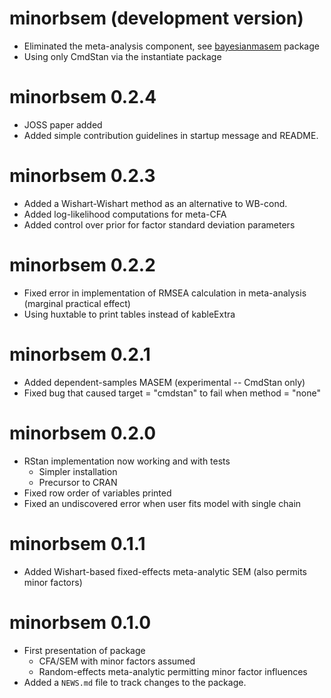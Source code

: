 # minorbsem (development version)

* Eliminated the meta-analysis component, see [bayesianmasem](https://github.com/jamesuanhoro/bayesianmasem/) package
* Using only CmdStan via the instantiate package

# minorbsem 0.2.4

* JOSS paper added
* Added simple contribution guidelines in startup message and README.

# minorbsem 0.2.3

* Added a Wishart-Wishart method as an alternative to WB-cond.
* Added log-likelihood computations for meta-CFA
* Added control over prior for factor standard deviation parameters

# minorbsem 0.2.2

* Fixed error in implementation of RMSEA calculation in meta-analysis (marginal practical effect)
* Using huxtable to print tables instead of kableExtra

# minorbsem 0.2.1

* Added dependent-samples MASEM (experimental -- CmdStan only)
* Fixed bug that caused target = "cmdstan" to fail when method = "none"

# minorbsem 0.2.0

* RStan implementation now working and with tests
  * Simpler installation
  * Precursor to CRAN
* Fixed row order of variables printed
* Fixed an undiscovered error when user fits model with single chain

# minorbsem 0.1.1

* Added Wishart-based fixed-effects meta-analytic SEM (also permits minor factors)

# minorbsem 0.1.0

* First presentation of package
  * CFA/SEM with minor factors assumed
  * Random-effects meta-analytic permitting minor factor influences
* Added a `NEWS.md` file to track changes to the package.
